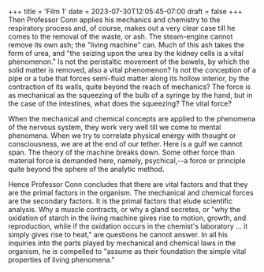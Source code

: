 +++
title = 'Film 1'
date = 2023-07-30T12:05:45-07:00
draft = false
+++
Then Professor Conn applies his mechanics and chemistry to the respiratory process and, of course, makes out a very clear case till he comes to the removal of the waste, or ash. The steam-engine cannot remove its own ash; the "living machine" can. Much of this ash takes the form of urea, and "the seizing upon the urea by the kidney cells is a vital phenomenon." Is not the peristaltic movement of the bowels, by which the solid matter is removed, also a vital phenomenon? Is not the conception of a pipe or a tube that forces semi-fluid matter along its hollow interior, by the contraction of its walls, quite beyond the reach of mechanics? The force is as mechanical as the squeezing of the bulb of a syringe by the hand, but in the case of the intestines, what does the squeezing? The vital force?

When the mechanical and chemical concepts are applied to the phenomena of the nervous system, they work very well till we come to mental phenomena. When we try to correlate physical energy with thought or consciousness, we are at the end of our tether. Here is a gulf we cannot span. The theory of the machine breaks down. Some other force than material force is demanded here, namely, psychical,--a force or principle quite beyond the sphere of the analytic method.

Hence Professor Conn concludes that there are vital factors and that they are the primal factors in the organism. The mechanical and chemical forces are the secondary factors. It is the primal factors that elude scientific analysis. Why a muscle contracts, or why a gland secretes, or "why the oxidation of starch in the living machine gives rise to motion, growth, and reproduction, while if the oxidation occurs in the chemist's laboratory ... it simply gives rise to heat," are questions he cannot answer. In all his inquiries into the parts played by mechanical and chemical laws in the organism, he is compelled to "assume as their foundation the simple vital properties of living phenomena."
